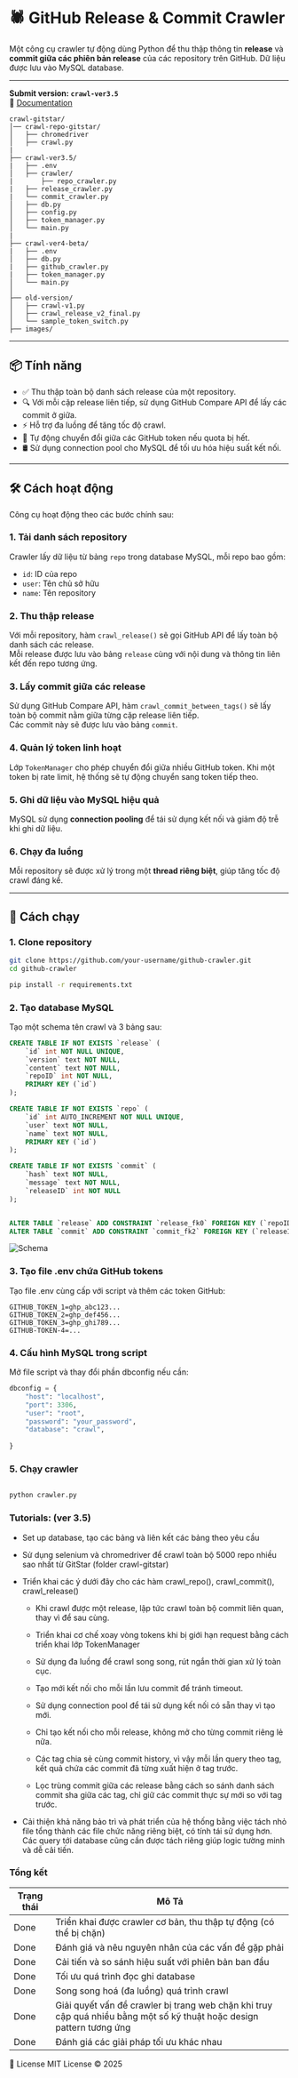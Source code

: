 # 🕷 GitHub Release & Commit Crawler

Một công cụ crawler tự động dùng Python để thu thập thông tin **release** và **commit giữa các phiên bản release** của các repository trên GitHub. Dữ liệu được lưu vào MySQL database.

---
**Submit version: `crawl-ver3.5`**  
📄 [Documentation](https://docs.google.com/document/d/1lwXeUoKd8zy9hWcmY06YB_1gIMSSKhVdP6vh4iSh6rc/edit?tab=t.0#heading=h.br6grfny7kk8)


``` directory
crawl-gitstar/
│── crawl-repo-gitstar/
│   ├── chromedriver
│   ├── crawl.py
|
├── crawl-ver3.5/
|   ├── .env
│   ├── crawler/   
|   	├── repo_crawler.py
|	├── release_crawler.py
|	└── commit_crawler.py
│   ├── db.py
│   ├── config.py
│   ├── token_manager.py
│   └── main.py
|
├── crawl-ver4-beta/
|   ├── .env
│   ├── db.py
|   ├── github_crawler.py
|   ├── token_manager.py
│   └── main.py
│
├── old-version/
│   ├── crawl-v1.py
│   ├── crawl_release_v2_final.py
│   └── sample_token_switch.py
├── images/
```
---

## 📦 Tính năng

- ✅ Thu thập toàn bộ danh sách release của một repository.
- 🔍 Với mỗi cặp release liên tiếp, sử dụng GitHub Compare API để lấy các commit ở giữa.
- ⚡ Hỗ trợ đa luồng để tăng tốc độ crawl.
- 🔁 Tự động chuyển đổi giữa các GitHub token nếu quota bị hết.
- 🛢 Sử dụng connection pool cho MySQL để tối ưu hóa hiệu suất kết nối.

---

## 🛠 Cách hoạt động

Công cụ hoạt động theo các bước chính sau:

### 1. Tải danh sách repository

Crawler lấy dữ liệu từ bảng `repo` trong database MySQL, mỗi repo bao gồm:
- `id`: ID của repo
- `user`: Tên chủ sở hữu
- `name`: Tên repository

### 2. Thu thập release

Với mỗi repository, hàm `crawl_release()` sẽ gọi GitHub API để lấy toàn bộ danh sách các release.  
Mỗi release được lưu vào bảng `release` cùng với nội dung và thông tin liên kết đến repo tương ứng.

### 3. Lấy commit giữa các release

Sử dụng GitHub Compare API, hàm `crawl_commit_between_tags()` sẽ lấy toàn bộ commit nằm giữa từng cặp release liên tiếp.  
Các commit này sẽ được lưu vào bảng `commit`.

### 4. Quản lý token linh hoạt

Lớp `TokenManager` cho phép chuyển đổi giữa nhiều GitHub token. Khi một token bị rate limit, hệ thống sẽ tự động chuyển sang token tiếp theo.

### 5. Ghi dữ liệu vào MySQL hiệu quả

MySQL sử dụng **connection pooling** để tái sử dụng kết nối và giảm độ trễ khi ghi dữ liệu.

### 6. Chạy đa luồng

Mỗi repository sẽ được xử lý trong một **thread riêng biệt**, giúp tăng tốc độ crawl đáng kể.

---

## 🚀 Cách chạy

### 1. Clone repository

```bash
git clone https://github.com/your-username/github-crawler.git
cd github-crawler

pip install -r requirements.txt
```
### 2. Tạo database MySQL

Tạo một schema tên crawl và 3 bảng sau:

```sql
CREATE TABLE IF NOT EXISTS `release` (
	`id` int NOT NULL UNIQUE,
    `version` text NOT NULL,
	`content` text NOT NULL,
	`repoID` int NOT NULL,
	PRIMARY KEY (`id`)
);

CREATE TABLE IF NOT EXISTS `repo` (
	`id` int AUTO_INCREMENT NOT NULL UNIQUE,
	`user` text NOT NULL,
	`name` text NOT NULL,
	PRIMARY KEY (`id`)
);

CREATE TABLE IF NOT EXISTS `commit` (
	`hash` text NOT NULL,
	`message` text NOT NULL,
	`releaseID` int NOT NULL
);


ALTER TABLE `release` ADD CONSTRAINT `release_fk0` FOREIGN KEY (`repoID`) REFERENCES `repo`(`id`);
ALTER TABLE `commit` ADD CONSTRAINT `commit_fk2` FOREIGN KEY (`releaseID`) REFERENCES `release`(`id`);

```
![Schema](images/db.png)


### 3. Tạo file .env chứa GitHub tokens
Tạo file .env cùng cấp với script và thêm các token GitHub:

```env
GITHUB_TOKEN_1=ghp_abc123...
GITHUB_TOKEN_2=ghp_def456...
GITHUB_TOKEN_3=ghp_ghi789...
GITHUB-TOKEN-4=...
```

### 4. Cấu hình MySQL trong script
Mở file script và thay đổi phần dbconfig nếu cần:

```python
dbconfig = {
    "host": "localhost",
    "port": 3306,
    "user": "root",
    "password": "your_password",
    "database": "crawl",
    
}
```
### 5. Chạy crawler
```bash

python crawler.py
```

### Tutorials: (ver 3.5)

- Set up database, tạo các bảng và liên kết các bảng theo yêu cầu

- Sử dụng selenium và chromedriver để crawl toàn bộ 5000 repo nhiều sao nhất từ GitStar (folder crawl-gitstar)

- Triển khai các ý dưới đây cho các hàm crawl_repo(), crawl_commit(), crawl_release()

  - Khi crawl được một release, lập tức crawl toàn bộ commit liên quan, thay vì để sau cùng.

  - Triển khai cơ chế xoay vòng tokens khi bị giới hạn request bằng cách triển khai lớp TokenManager
  
  - Sử dụng đa luồng để crawl song song, rút ngắn thời gian xử lý toàn cục.
  
  - Tạo mới kết nối cho mỗi lần lưu commit để tránh timeout.
  
  - Sử dụng connection pool để tái sử dụng kết nối có sẵn thay vì tạo mới.
  
  - Chỉ tạo kết nối cho mỗi release, không mở cho từng commit riêng lẻ nữa.
  
  - Các tag chia sẻ cùng commit history, vì vậy mỗi lần query theo tag, kết quả chứa các commit đã từng xuất hiện ở tag trước.
  
  - Lọc trùng commit giữa các release bằng cách so sánh danh sách commit sha giữa các tag, chỉ giữ các commit thực sự mới so với tag trước.

- Cải thiện khả năng bảo trì và phát triển của hệ thống bằng việc tách nhỏ file tổng thành các file chức năng riêng biệt, có tính tái sử dụng hơn. Các query tới database cũng cần được tách riêng giúp logic tường minh và dễ cải tiến.

### Tổng kết

| Trạng thái                                    | Mô Tả                                                                                             |
|------------------------------------------|--------------------------------------------------------------------------------------------------|
| Done                                     | Triển khai được crawler cơ bản, thu thập tự động (có thể bị chặn)                                |
| Done                                     | Đánh giá và nêu nguyên nhân của các vấn đề gặp phải                                              |
| Done                                     | Cải tiến và so sánh hiệu suất với phiên bản ban đầu                                               |
| Done                                     | Tối ưu quá trình đọc ghi database                                                                  |
| Done                                     | Song song hoá (đa luồng) quá trình crawl                                                         |
| Done	                                   | Giải quyết vấn đề crawler bị trang web chặn khi truy cập quá nhiều bằng một số kỹ thuật hoặc design pattern tương ứng |
| Done                                     | Đánh giá các giải pháp tối ưu khác nhau                                                           |


📄 License
MIT License © 2025

